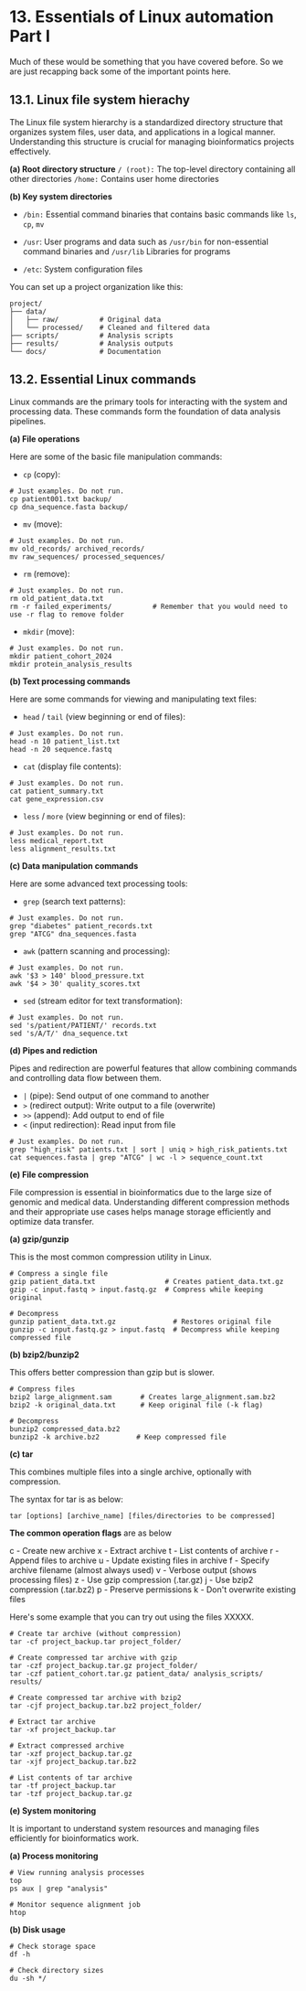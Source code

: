 # 13. Essentials of Linux automation Part I

Much of these would be something that you have covered before. So we are just recapping back some of the important points here. 

## 13.1. Linux file system hierachy

The Linux file system hierarchy is a standardized directory structure that organizes system files, user data, and applications in a logical manner. Understanding this structure is crucial for managing bioinformatics projects effectively.

**(a) Root directory structure**
`/ (root):` The top-level directory containing all other directories
`/home:` Contains user home directories

**(b) Key system directories**
- `/bin:` Essential command binaries that contains basic commands like `ls`, `cp`, `mv`

- `/usr`: User programs and data such as `/usr/bin` for non-essential command binaries and `/usr/lib` Libraries for programs

- `/etc`: System configuration files

You can set up a project organization like this:

```
project/
├── data/
│   ├── raw/          # Original data
│   └── processed/    # Cleaned and filtered data
├── scripts/          # Analysis scripts
├── results/          # Analysis outputs
└── docs/             # Documentation
```

## 13.2. Essential Linux commands

Linux commands are the primary tools for interacting with the system and processing data. These commands form the foundation of data analysis pipelines.

**(a) File operations**

Here are some of the basic file manipulation commands:

- `cp` (copy):

```
# Just examples. Do not run. 
cp patient001.txt backup/
cp dna_sequence.fasta backup/
```

- `mv` (move):

```
# Just examples. Do not run. 
mv old_records/ archived_records/
mv raw_sequences/ processed_sequences/
```

- `rm` (remove):

```
# Just examples. Do not run. 
rm old_patient_data.txt
rm -r failed_experiments/          # Remember that you would need to use -r flag to remove folder
```

- `mkdir` (move):

```
# Just examples. Do not run. 
mkdir patient_cohort_2024
mkdir protein_analysis_results
```

**(b) Text processing commands**

Here are some commands for viewing and manipulating text files:

- `head` / `tail` (view beginning or end of files):

```
# Just examples. Do not run. 
head -n 10 patient_list.txt
head -n 20 sequence.fastq
```

- `cat` (display file contents):

```
# Just examples. Do not run. 
cat patient_summary.txt
cat gene_expression.csv
```

- `less` / `more` (view beginning or end of files):

```
# Just examples. Do not run. 
less medical_report.txt
less alignment_results.txt
```

**(c) Data manipulation commands**

Here are some advanced text processing tools:

- `grep` (search text patterns):

```
# Just examples. Do not run. 
grep "diabetes" patient_records.txt
grep "ATCG" dna_sequences.fasta
```

- `awk` (pattern scanning and processing):

```
# Just examples. Do not run. 
awk '$3 > 140' blood_pressure.txt
awk '$4 > 30' quality_scores.txt
```

- `sed` (stream editor for text transformation):

```
# Just examples. Do not run. 
sed 's/patient/PATIENT/' records.txt
sed 's/A/T/' dna_sequence.txt
```

**(d) Pipes and rediction**

Pipes and redirection are powerful features that allow combining commands and controlling data flow between them.

- `|` (pipe): Send output of one command to another
- `>` (redirect output): Write output to a file (overwrite)
- `>>` (append): Add output to end of file
- `<` (input redirection): Read input from file

```
# Just examples. Do not run. 
grep "high_risk" patients.txt | sort | uniq > high_risk_patients.txt
cat sequences.fasta | grep "ATCG" | wc -l > sequence_count.txt
```

**(e) File compression**

File compression is essential in bioinformatics due to the large size of genomic and medical data. Understanding different compression methods and their appropriate use cases helps manage storage efficiently and optimize data transfer.

**(a) gzip/gunzip**

This is the most common compression utility in Linux.


```
# Compress a single file
gzip patient_data.txt                 # Creates patient_data.txt.gz
gzip -c input.fastq > input.fastq.gz  # Compress while keeping original

# Decompress
gunzip patient_data.txt.gz              # Restores original file
gunzip -c input.fastq.gz > input.fastq  # Decompress while keeping compressed file
```

**(b) bzip2/bunzip2**

This offers better compression than gzip but is slower.

```
# Compress files
bzip2 large_alignment.sam       # Creates large_alignment.sam.bz2
bzip2 -k original_data.txt      # Keep original file (-k flag)

# Decompress
bunzip2 compressed_data.bz2
bunzip2 -k archive.bz2         # Keep compressed file
```

**(c) tar**

This combines multiple files into a single archive, optionally with compression.

The syntax for tar is as below:

```
tar [options] [archive_name] [files/directories to be compressed]
```

**The common operation flags** are as below

c - Create new archive
x - Extract archive
t - List contents of archive
r - Append files to archive
u - Update existing files in archive
f - Specify archive filename (almost always used)
v - Verbose output (shows processing files)
z - Use gzip compression (.tar.gz)
j - Use bzip2 compression (.tar.bz2)
p - Preserve permissions
k - Don't overwrite existing files

Here's some example that you can try out using the files XXXXX. 

```
# Create tar archive (without compression)
tar -cf project_backup.tar project_folder/

# Create compressed tar archive with gzip
tar -czf project_backup.tar.gz project_folder/
tar -czf patient_cohort.tar.gz patient_data/ analysis_scripts/ results/

# Create compressed tar archive with bzip2
tar -cjf project_backup.tar.bz2 project_folder/

# Extract tar archive
tar -xf project_backup.tar

# Extract compressed archive
tar -xzf project_backup.tar.gz
tar -xjf project_backup.tar.bz2

# List contents of tar archive
tar -tf project_backup.tar
tar -tzf project_backup.tar.gz
```

**(e) System monitoring**

It is important to understand system resources and managing files efficiently for bioinformatics work.

**(a) Process monitoring**

```
# View running analysis processes
top
ps aux | grep "analysis"

# Monitor sequence alignment job
htop
```

**(b) Disk usage**

```
# Check storage space
df -h

# Check directory sizes
du -sh */
```


